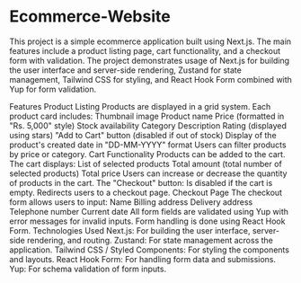 # Ecommerce-Website
This project is a simple ecommerce application built using Next.js. The main features include a product listing page, cart functionality, and a checkout form with validation. The project demonstrates usage of Next.js for building the user interface and server-side rendering, Zustand for state management, Tailwind CSS for styling, and React Hook Form combined with Yup for form validation.

Features
Product Listing
Products are displayed in a grid system.
Each product card includes:
Thumbnail image
Product name
Price (formatted in "Rs. 5,000" style)
Stock availability
Category
Description
Rating (displayed using stars)
"Add to Cart" button (disabled if out of stock)
Display of the product's created date in "DD-MM-YYYY" format
Users can filter products by price or category.
Cart Functionality
Products can be added to the cart.
The cart displays:
List of selected products
Total amount (total number of selected products)
Total price
Users can increase or decrease the quantity of products in the cart.
The "Checkout" button:
Is disabled if the cart is empty.
Redirects users to a checkout page.
Checkout Page
The checkout form allows users to input:
Name
Billing address
Delivery address
Telephone number
Current date
All form fields are validated using Yup with error messages for invalid inputs.
Form handling is done using React Hook Form.
Technologies Used
Next.js: For building the user interface, server-side rendering, and routing.
Zustand: For state management across the application.
Tailwind CSS / Styled Components: For styling the components and layouts.
React Hook Form: For handling form data and submissions.
Yup: For schema validation of form inputs.
